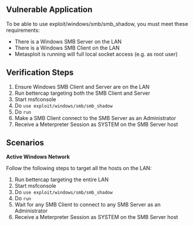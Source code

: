 ## Vulnerable Application

To be able to use exploit/windows/smb/smb_shadow, you must meet these requirements:

* There is a Windows SMB Server on the LAN
* There is a Windows SMB Client on the LAN
* Metasploit is running will full local socket access (e.g. as root user)

## Verification Steps

1. Ensure Windows SMB Client and Server are on the LAN
2. Run bettercap targeting both the SMB Client and Server
3. Start msfconsole
4. Do `use exploit/windows/smb/smb_shadow`
5. Do `run`
6. Make a SMB Client connect to the SMB Server as an Administrator
7. Receive a Meterpreter Session as SYSTEM on the SMB Server host

## Scenarios

**Active Windows Network**

Follow the following steps to target all the hosts on the LAN:

1. Run bettercap targeting the entire LAN
2. Start msfconsole
3. Do `use exploit/windows/smb/smb_shadow`
4. Do `run`
5. Wait for any SMB Client to connect to any SMB Server as an Administrator
6. Receive a Meterpreter Session as SYSTEM on the SMB Server host
